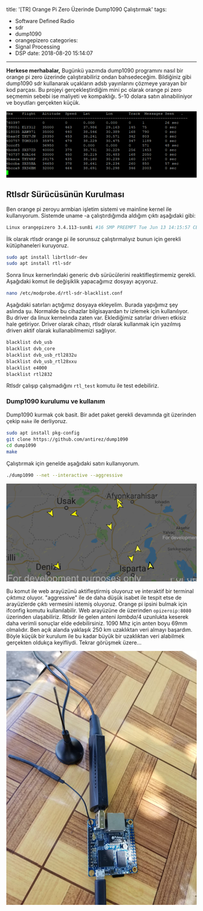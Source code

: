 title: '[TR] Orange Pi Zero Üzerinde Dump1090 Çalıştırmak'
tags:
  - Software Defined Radio
  - sdr
  - dump1090
  - orangepizero
categories:
  - Signal Processing
  - DSP
date: 2018-08-20 15:14:07
---

**Herkese merhabalar,**
Bugünkü yazımda dump1090 programını nasıl bir orange pi zero üzerinde çalıştırabiliriz ondan bahsedeceğim. Bildiğiniz gibi dump1090 sdr kullanarak uçakların adsb yayınlarını çözmeye yarayan bir kod parçası. Bu projeyi gerçekleştirdiğim mini pc olarak orange pi zero seçmemin sebebi ise maliyeti ve kompaklığı. 5-10 dolara satın alınabiliniyor ve boyutları gerçekten küçük.

![](/images/1534768337583.png)

## Rtlsdr Sürücüsünün Kurulması
Ben orange pi zeroyu armbian işletim sistemi ve mainline kernel ile kullanıyorum. Sistemde uname -a çalıştırdığımda aldığım çıktı aşağıdaki gibi:
```sh
Linux orangepizero 3.4.113-sun8i #16 SMP PREEMPT Tue Jun 13 14:15:57 CEST 2017 armv7l armv7l armv7l GNU/Linux
```

İlk olarak rtlsdr orange pi ile sorunsuz çalıştırmalıyız bunun için gerekli kütüphaneleri kuruyoruz.

```sh
sudo apt install librtlsdr-dev
sudo apt install rtl-sdr
```

Sonra linux kernerlındaki generic dvb sürücülerini reaktifleştirmemiz gerekli. Aşağıdaki komut ile değişiklik yapacağımız dosyayı açıyoruz.
```sh
nano /etc/modprobe.d/rtl-sdr-blacklist.conf
```
Aşağıdaki satırları açtığımız dosyaya ekleyelim. Burada yapığımız şey aslında şu. Normalde bu cihazlar bilgisayardan tv izlemek için kullanılıyor. Bu driver da linux kernelında zaten var. Eklediğimiz satırlar driverı etkisiz hale getiriyor. Driver olarak cihazı, rtlsdr olarak kullanmak için yazılmış driverı aktif olarak kullanabilmemizi sağlıyor.

```sh
blacklist dvb_usb
blacklist dvb_core
blacklist dvb_usb_rtl2832u
blacklist dvb_usb_rtl28xxu
blacklist e4000
blacklist rtl2832
```

Rtlsdr çalışıp çalışmadığını `rtl_test` komutu ile test edebiliriz.

### Dump1090 kurulumu ve kullanım

Dump1090 kurmak çok basit. Bir adet paket gerekli devamında git üzerinden çekip `make` ile derliyoruz.

```sh
sudo apt install pkg-config
git clone https://github.com/antirez/dump1090
cd dump1090
make
```

Çalıştırmak için genelde aşağıdaki satırı kullanıyorum.

```sh
./dump1090 --net --interactive --aggressive
```

![](/images/1534768674064.png)

Bu komut ile web arayüzünü aktifleştirmiş oluyoruz ve interaktif bir terminal çıktımız oluyor. "aggressive" ile de daha düşük isabet ile tespit etse de arayüzlerde çıktı vermesini istemiş oluyoruz.
Orange pi ipsini bulmak için ifconfig komutu kullanılabilir. Web arayüzüne de üzerinden `opizeroip:8080` üzerinden ulaşabiliriz. Rtlsdr ile gelen anteni $lambda/4$ uzunlukta keserek daha verimli sonuçlar elde edebilirsiniz. 1090 Mhz için anten boyu 69mm olmalıdır. Ben açık alanda yaklaşık 250 km uzaklıktan veri almayı başardım. Böyle küçük bir kurulum ile bu kadar büyük bir uzaklıktan veri alabilmek gerçekten oldukça keyifliydi. Tekrar görüşmek üzere...

![](/images/dump1090_1.jpg)


